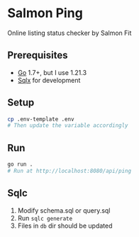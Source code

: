 # Salmon Ping
Online listing status checker by Salmon Fit

## Prerequisites
- [Go](go) 1.7+, but I use 1.21.3
- [Sqlx](https://docs.sqlc.dev/en/latest/overview/install.html) for development

## Setup
```sh
cp .env-template .env
# Then update the variable accordingly
```

## Run
```sh
go run .
# Run at http://localhost:8080/api/ping
```

## Sqlc
1. Modify schema.sql or query.sql
2. Run `sqlc generate`
3. Files in `db` dir should be updated
